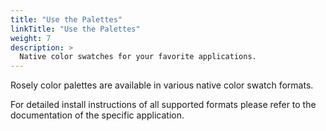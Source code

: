 ```yaml
---
title: "Use the Palettes"
linkTitle: "Use the Palettes"
weight: 7
description: >
  Native color swatches for your favorite applications.
---
```


Rosely color palettes are available in various native color swatch formats.

For detailed install instructions of all supported formats please refer to the documentation of the specific application.